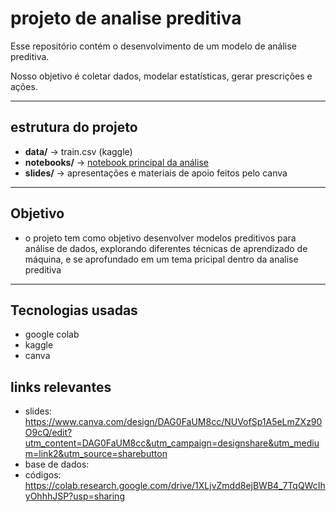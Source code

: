 # projeto de analise preditiva
Esse repositório contém o desenvolvimento de um modelo de análise preditiva.

Nosso objetivo é coletar dados, modelar estatísticas, gerar prescrições e ações.

---
## estrutura do projeto

- **data/** → train.csv (kaggle)
- **notebooks/** → [notebook principal da análise](notebooks/Atividade_W_.ipynb)
- **slides/** → apresentações e materiais de apoio feitos pelo canva

---
## Objetivo

- o projeto tem como objetivo desenvolver modelos preditivos para análise de dados, explorando diferentes técnicas de aprendizado de máquina, e se aprofundado em um tema pricipal dentro da analise preditiva
---
## Tecnologias usadas
- google colab
- kaggle
- canva

## links relevantes

- slides: https://www.canva.com/design/DAG0FaUM8cc/NUVofSp1A5eLmZXz90O9cQ/edit?utm_content=DAG0FaUM8cc&utm_campaign=designshare&utm_medium=link2&utm_source=sharebutton
- base de dados:
- códigos: https://colab.research.google.com/drive/1XLjvZmdd8ejBWB4_7TqQWcIhyOhhhJSP?usp=sharing
